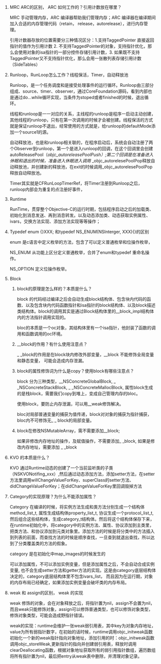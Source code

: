 1. MRC ARC的区别， ARC 如何工作的？引用计数放在哪里？

   MRC 手动管理内存，ARC 编译器帮助我们管理内存；ARC 编译器在编译期间加入合适的内存管理代码（retain， release，autorelease），进行内存管理。

   引用计数器存放的位置需要分三种情况区分：1.支持TaggedPointer 直接返回指针的值作为引用计数 2. 不支持TaggedPointer的对象，支持指针优化，那么会使用对象的isa指针的一部分控件存储引用计数，3. 如果既不支持TaggedPointer又不支持指针优化，那么会用一张散列表存储引用计数（SideTables）

2. Runloop，RunLoop怎么工作？线程保活，Timer，自动释放池

   Runloop，是一个任务调度和是接受处理事件的运行循环。Runloop由三部分组成、source、timer、observer，通过CoreFoundation源码，看到内部也是通过do...while循环实现，当条件为stoped或者finished的时候，退出循环。

   线程和runloop是一一对应的关系，主线程的runloop是程序一启动主动创建，其他线程的runloop，只有在第一次调用的时候才会被创建。线程保活的方式就是保证runloop不退出，经常使用的方式就是，给runloop的defaultMode添加一个source1的源。

   自动释放池，也是和runloop相关联的，在程序启动后，系统会自动注册了两个Observer到runloop，第一个是进入runloop的回调，在这个回调里会创建autoReleasePool（_objc_autoreleasePoolPush）;第二个回调是在准备进入休眠和退出的时候，准备进入休眠进入调用_  _objc_autorelesePoolPop释放自动释放池，并创建新的释放池，在exit的时候调用_objc_autorelesePoolPop释放自动释放池。

   Timer其实就是CFRunLoopTimerRef，将Timer注册到Runloop之后，runloop内部会为重复的点注册好事件，

3. Runtime

   RunTime，贯穿整个Objective-C的运行时期，包括程序启动之后的加载类、初始化到消息发送、再到消息转发。以及动态添加类、动态获取实例属性、ivars，交换方法实现、添加方法实现等等操作；

4. Typedef enum {}XXX; 和typedef NS_ENUM(NSInterger, XXX){}的区别

   enum 是c语言中定义枚举的方法，包含了可以定义普通枚举和位操作枚举，

   NS_ENUM 从功能上区分定义普通枚举，合并了enum和typedef 重命名操作。

   NS_OPTION 定义位操作枚举。

5. Block

   1. block的原理是怎么样的？本质是什么？

      block 的代码经过编译之后会自动生成block结构体、包含块内代码的函数、以及包含块内代码函数指针和isa指针的block结构体、以及block描述类结构体。block的调用其实是通过Block结构体里的__block_impl结构体内的方法指针调用实现的。

      bloc的本质是一个oc对象，其结构体里有一个isa指针，他封装了函数的调用和函数调用的oc环境。

   2. __block的作用？有什么使用注意点？

      _ _block的作用是在block块内修改外部变量，__block 不能修饰全局变量和静态变量， 可能会造成内存泄漏。

   3. block的属性修饰词为什么是copy？使用block有哪些注意点？

      block 分为三种类型，__NSConcreteGlobalBlock,  _ _NSConcreteStackBlock,  _ _NSConcreteMallocBlock, 属性block生成的是栈block，需要我们copy到堆上，变成自己管理内存的bloc。

      使用block，要防止内存泄漏，可以用__weak修饰解决。

      bloc对局部普通变量的捕获为值传递，block对对象的捕获为指针捕获，bloc内不可修饰无_ _ block的局部变量。

   4. block在修改NSMutableArray，需不需要添加__block;

      如果非修改内存地址的操作，及赋值操作，不需要添加_ _block, 如果是修改内存地址，需要添加 _ _block

6. KVO 的本质是什么？

   KVO 通过Runtime动态的创建了一个当前监听类的子类（NSKVONotifing_xxx）,然后通过动态添加方法，添加setter方法，在setter方法里调用willChangeValueForKey、superClass的setter方法、didChangeValueForKey；在didChangeValueForKey里回调毁掉方法

7. Category的实现原理？为什么不能添加属性？

   Category 在编译的时候，将实例方法生成和类方法分别生成一个结构体method_list_t, 属性生成结构体property_list_t, 协议生成一个protocol_list_t, 然后组合这些结构体，生成category_t结构体。然后将这个结构体保存下来，在runtime初始化中，将category中的实例方法、属性、协议添加到主类里，把类方法、和协议添加到元类对象里。添加方法的时候是将分类中的方法插入到列表的前面，而查找方法的时候是顺序查找，一旦查到就退出查找，所以达到了分类覆盖类的方法的假象。

   

   category 是在初始化中map_images的时候发生的

   可以添加属性，不可以添加实例变量，但是添加属性之后，不会自动合成实例变量, 也不会生成setter方法和getter方法的实现。这是由category底层结构体决定的，category底层结构体里不包含ivars_list， 而且因为在运行期，对象的内存布局已经确定，如果添加实例变量会破坏类的内存布局。

8. weak 和 assign的区别， weak 的实现

   weak 修饰的对象，会在对象释放之后，将指针置为nil，assign不会置为nil，而且weak只能修饰对象，assign可以修饰普通类型，也可以修饰对象类型，修饰对象类型，可能会造成野指针错误。

   weak的实现：runtime会维护一张weak弱引用表，其中key为对象内存地址，value为所有弱指针数字，在初始的话时候，runtime调用objc_initweak函数初始化一个新的weak指针指向对象地址，添加引用的时：objc_initweak函数调用objc_storeWeak,更新指针的指向并创建弱引用表，释放时调用clearDeallocating函数，根据对象地址获取所有的弱引用指针数组，遍历数组将所有指针置为nil，最后把entry从weak表中删除，并清理对象记录。